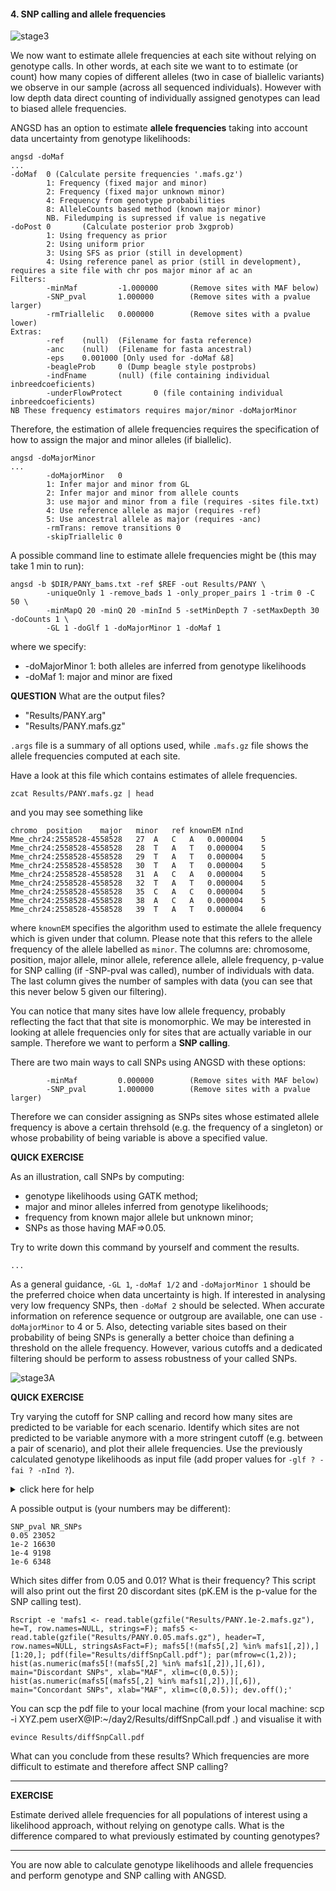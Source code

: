 
#### 4. SNP calling and allele frequencies

![stage3](../files/stage3.png)

We now want to estimate allele frequencies at each site without relying on genotype calls.
In other words, at each site we want to to estimate (or count) how many copies of different alleles (two in case of biallelic variants) we observe in our sample (across all sequenced individuals).
However with low depth data direct counting of individually assigned genotypes can lead to biased allele frequencies.

ANGSD has an option to estimate **allele frequencies** taking into account data uncertainty from genotype likelihoods:
```
angsd -doMaf
...
-doMaf  0 (Calculate persite frequencies '.mafs.gz')
        1: Frequency (fixed major and minor)
        2: Frequency (fixed major unknown minor)
        4: Frequency from genotype probabilities
        8: AlleleCounts based method (known major minor)
        NB. Filedumping is supressed if value is negative
-doPost 0       (Calculate posterior prob 3xgprob)
        1: Using frequency as prior
        2: Using uniform prior
        3: Using SFS as prior (still in development)
        4: Using reference panel as prior (still in development), requires a site file with chr pos major minor af ac an
Filters:
        -minMaf         -1.000000       (Remove sites with MAF below)
        -SNP_pval       1.000000        (Remove sites with a pvalue larger)
        -rmTriallelic   0.000000        (Remove sites with a pvalue lower)
Extras:
        -ref    (null)  (Filename for fasta reference)
        -anc    (null)  (Filename for fasta ancestral)
        -eps    0.001000 [Only used for -doMaf &8]
        -beagleProb     0 (Dump beagle style postprobs)
        -indFname       (null) (file containing individual inbreedcoeficients)
        -underFlowProtect       0 (file containing individual inbreedcoeficients)
NB These frequency estimators requires major/minor -doMajorMinor
```

Therefore, the estimation of allele frequencies requires the specification of how to assign the major and minor alleles (if biallelic).
```
angsd -doMajorMinor
...
        -doMajorMinor   0
        1: Infer major and minor from GL
        2: Infer major and minor from allele counts
        3: use major and minor from a file (requires -sites file.txt)
        4: Use reference allele as major (requires -ref)
        5: Use ancestral allele as major (requires -anc)
        -rmTrans: remove transitions 0
        -skipTriallelic 0
```

A possible command line to estimate allele frequencies might be (this may take 1 min to run):
```
angsd -b $DIR/PANY_bams.txt -ref $REF -out Results/PANY \
        -uniqueOnly 1 -remove_bads 1 -only_proper_pairs 1 -trim 0 -C 50 \
        -minMapQ 20 -minQ 20 -minInd 5 -setMinDepth 7 -setMaxDepth 30 -doCounts 1 \
        -GL 1 -doGlf 1 -doMajorMinor 1 -doMaf 1
```
where we specify:
* -doMajorMinor 1: both alleles are inferred from genotype likelihoods
* -doMaf 1: major and minor are fixed

**QUESTION**
What are the output files?

* "Results/PANY.arg"
* "Results/PANY.mafs.gz"

`.args` file is a summary of all options used, while `.mafs.gz` file shows the allele frequencies computed at each site.

Have a look at this file which contains estimates of allele frequencies.
```
zcat Results/PANY.mafs.gz | head
```
and you may see something like
```
chromo	position	major	minor	ref	knownEM	nInd
Mme_chr24:2558528-4558528	27	A	C	A	0.000004	5
Mme_chr24:2558528-4558528	28	T	A	T	0.000004	5
Mme_chr24:2558528-4558528	29	T	A	T	0.000004	5
Mme_chr24:2558528-4558528	30	T	A	T	0.000004	5
Mme_chr24:2558528-4558528	31	A	C	A	0.000004	5
Mme_chr24:2558528-4558528	32	T	A	T	0.000004	5
Mme_chr24:2558528-4558528	35	C	A	C	0.000004	5
Mme_chr24:2558528-4558528	38	A	C	A	0.000004	5
Mme_chr24:2558528-4558528	39	T	A	T	0.000004	6
```

where `knownEM` specifies the algorithm used to estimate the allele frequency which is given under that column.
Please note that this refers to the allele frequency of the allele labelled as `minor`.
The columns are: chromosome, position, major allele, minor allele, reference allele, allele frequency, p-value for SNP calling (if -SNP-pval was called), number of individuals with data.
The last column gives the number of samples with data (you can see that this never below 5 given our filtering).

You can notice that many sites have low allele frequency, probably reflecting the fact that that site is monomorphic.
We may be interested in looking at allele frequencies only for sites that are actually variable in our sample.
Therefore we want to perform a **SNP calling**.

There are two main ways to call SNPs using ANGSD with these options:
```
        -minMaf         0.000000        (Remove sites with MAF below)
        -SNP_pval       1.000000        (Remove sites with a pvalue larger)
```
Therefore we can consider assigning as SNPs sites whose estimated allele frequency is above a certain threhsold (e.g. the frequency of a singleton) or whose probability of being variable is above a specified value.

**QUICK EXERCISE**

As an illustration, call SNPs by computing:
 - genotype likelihoods using GATK method;
 - major and minor alleles inferred from genotype likelihoods;
 - frequency from known major allele but unknown minor;
 - SNPs as those having MAF=>0.05.

Try to write down this command by yourself and comment the results.

```
...

```

As a general guidance, `-GL 1`, `-doMaf 1/2` and `-doMajorMinor 1` should be the preferred choice when data uncertainty is high.
If interested in analysing very low frequency SNPs, then `-doMaf 2` should be selected.
When accurate information on reference sequence or outgroup are available, one can use `-doMajorMinor` to 4 or 5.
Also, detecting variable sites based on their probability of being SNPs is generally a better choice than defining a threshold on the allele frequency.
However, various cutoffs and a dedicated filtering should be perform to assess robustness of your called SNPs.

![stage3A](../files/stage3A.png)

**QUICK EXERCISE**

Try varying the cutoff for SNP calling and record how many sites are predicted to be variable for each scenario.
Identify which sites are not predicted to be variable anymore with a more stringent cutoff (e.g. between a pair of scenario), and plot their allele frequencies.
Use the previously calculated genotype likelihoods as input file (add proper values for ```-glf ? -fai ? -nInd ?```).

<details>

<summary> click here for help </summary>

```
# iterate over some cutoffs (you can change these)
for PV in 0.05 1e-2 1e-4 1e-6
do
        if [ $PV == 0.05 ]; then echo SNP_pval NR_SNPs; fi
        angsd -glf ? -nInd 15 -fai ? -out Results/PANY.$PV \
                -doMajorMinor 1 -doMaf 1 -skipTriallelic 1 \
                -SNP_pval $PV &> /dev/null
        echo $PV `zcat Results/PANY.$PV.mafs.gz | tail -n+2 | wc -l`
done
```

</details>

A possible output is (your numbers may be different):
```
SNP_pval NR_SNPs
0.05 23052
1e-2 16630
1e-4 9198
1e-6 6348
```

Which sites differ from 0.05 and 0.01? What is their frequency?
This script will also print out the first 20 discordant sites (pK.EM is the p-value for the SNP calling test).
```
Rscript -e 'mafs1 <- read.table(gzfile("Results/PANY.1e-2.mafs.gz"), he=T, row.names=NULL, strings=F); mafs5 <- read.table(gzfile("Results/PANY.0.05.mafs.gz"), header=T, row.names=NULL, stringsAsFact=F); mafs5[!(mafs5[,2] %in% mafs1[,2]),][1:20,]; pdf(file="Results/diffSnpCall.pdf"); par(mfrow=c(1,2)); hist(as.numeric(mafs5[!(mafs5[,2] %in% mafs1[,2]),][,6]), main="Discordant SNPs", xlab="MAF", xlim=c(0,0.5)); hist(as.numeric(mafs5[(mafs5[,2] %in% mafs1[,2]),][,6]), main="Concordant SNPs", xlab="MAF", xlim=c(0,0.5)); dev.off();'
```

You can scp the pdf file to your local machine (from your local machine: scp -i XYZ.pem userX@IP:~/day2/Results/diffSnpCall.pdf .) and visualise it with
```
evince Results/diffSnpCall.pdf
```

What can you conclude from these results?
Which frequencies are more difficult to estimate and therefore affect SNP calling?

----------------------------------

**EXERCISE**

Estimate derived allele frequencies for all populations of interest using a likelihood approach, without relying on genotype calls.
What is the difference compared to what previously estimated by counting genotypes?

----------------------------------

You are now able to calculate genotype likelihoods and allele frequencies and perform genotype and SNP calling with ANGSD.





